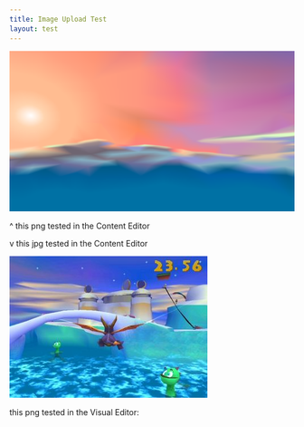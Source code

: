 ```yaml
---
title: Image Upload Test
layout: test
---
```


![](/uploads/icy-speedway.png)

^ this png tested in the Content Editor

v this jpg tested in the Content Editor

![](/uploads/icy-speedway.jpg)

this png tested in the Visual Editor:

&nbsp;

&nbsp;

&nbsp;